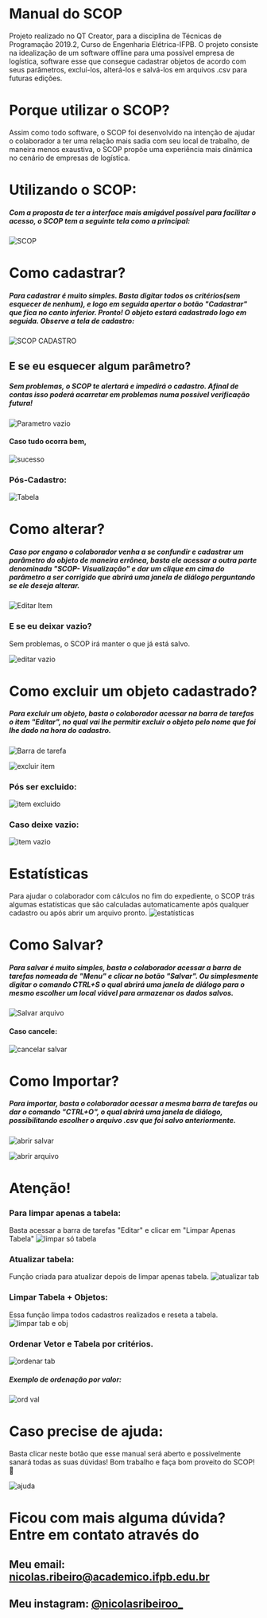 # Manual do SCOP

Projeto realizado no QT Creator, para a disciplina de Técnicas de Programação 2019.2, Curso de Engenharia Elétrica-IFPB. O projeto consiste na idealização de um software offline para uma possível empresa de logística, software esse que consegue cadastrar objetos de acordo com seus parâmetros, excluí-los, alterá-los e salvá-los em arquivos .csv para futuras edições.

# Porque utilizar o SCOP?

Assim como todo software, o SCOP foi desenvolvido na intenção de ajudar o colaborador a ter uma relação mais sadia com seu local de trabalho, de maneira menos exaustiva, o SCOP propõe uma experiência mais dinâmica no cenário de empresas de logística.






# Utilizando o SCOP:

##### Com a proposta de ter a interface mais amigável possível para facilitar o acesso, o SCOP tem a seguinte tela como a principal:

![SCOP](https://github.com/nicolasrls/SCOP/blob/master/IMAGENS%20TUTORIAL/Tela%20inicial.png)

# Como cadastrar?

##### Para cadastrar é muito simples. Basta digitar todos os critérios(**sem esquecer de nenhum**), e logo em seguida apertar o botão "Cadastrar" que fica no canto inferior. Pronto! O objeto estará cadastrado logo em seguida.  Observe a tela de cadastro:

![SCOP CADASTRO](https://github.com/nicolasrls/SCOP/blob/master/IMAGENS%20TUTORIAL/tela%20de%20cadastro.png)



  

## E se eu esquecer algum parâmetro?

  

##### Sem problemas, o SCOP te alertará e impedirá o cadastro. Afinal de contas isso poderá acarretar em problemas numa possível verificação futura!

![Parametro vazio](https://github.com/nicolasrls/SCOP/blob/master/IMAGENS%20TUTORIAL/erro%20param%20vazio.PNG.png)

#### Caso tudo ocorra bem,

![sucesso](https://github.com/nicolasrls/SCOP/blob/master/IMAGENS%20TUTORIAL/Cadastrado%20com%20sucesso.PNG)

### Pós-Cadastro: 

![Tabela](https://github.com/nicolasrls/SCOP/blob/master/IMAGENS%20TUTORIAL/p%C3%B3s%20cadastro.png)

# Como alterar?

##### Caso por engano o colaborador venha a se confundir e cadastrar um parâmetro do objeto de maneira errônea, basta ele acessar a outra parte denominada "SCOP- Visualização" e dar um clique em cima do parâmetro a ser corrigido que abrirá uma janela de diálogo perguntando se ele deseja alterar.

![Editar Item](https://github.com/nicolasrls/SCOP/blob/master/IMAGENS%20TUTORIAL/editar%20item.PNG.png)

  ### E se eu deixar vazio?
	
Sem problemas, o SCOP irá manter o que já está salvo.

![editar vazio](https://github.com/nicolasrls/SCOP/blob/master/IMAGENS%20TUTORIAL/textovazioeditar.png)	

# Como excluir um objeto cadastrado?

##### Para excluir um objeto, basta o colaborador acessar na barra de tarefas o item "Editar", no qual vai lhe permitir excluir o objeto pelo nome que foi lhe dado na hora do cadastro.

![Barra de tarefa](https://github.com/nicolasrls/SCOP/blob/master/IMAGENS%20TUTORIAL/excluirlimpar.png)

![excluir item](https://github.com/nicolasrls/SCOP/blob/master/IMAGENS%20TUTORIAL/itemexcluir.png)

### Pós ser excluido:
![item excluido](https://github.com/nicolasrls/SCOP/blob/master/IMAGENS%20TUTORIAL/itemexcluido.png)

### Caso deixe vazio:
![item vazio](https://github.com/nicolasrls/SCOP/blob/master/IMAGENS%20TUTORIAL/textovazioexcluir.png)
  
  # Estatísticas
  Para ajudar o colaborador com cálculos no fim do expediente, o SCOP trás algumas estatísticas que são calculadas automaticamente após qualquer cadastro ou após abrir um arquivo pronto. 
  ![estatísticas](https://github.com/nicolasrls/SCOP/blob/master/IMAGENS%20TUTORIAL/Estatisticas.png)

# Como Salvar?

##### Para salvar é muito simples, basta o colaborador acessar a barra de tarefas nomeada de "Menu" e clicar no botão "Salvar". Ou simplesmente digitar o comando CTRL+S o qual abrirá uma janela de diálogo para o mesmo escolher um local viável para armazenar os dados salvos.

![Salvar arquivo](https://github.com/nicolasrls/SCOP/blob/master/IMAGENS%20TUTORIAL/salvar%20arquivo.png)

#### Caso cancele:
![cancelar salvar](https://github.com/nicolasrls/SCOP/blob/master/IMAGENS%20TUTORIAL/caso%20cancele.png)

# Como Importar?

##### Para importar, basta o colaborador acessar a mesma barra de tarefas ou dar o comando "CTRL+O", o qual abrirá uma janela de diálogo, possibilitando escolher o arquivo .csv que foi salvo anteriormente.

![abrir salvar](https://github.com/nicolasrls/SCOP/blob/master/IMAGENS%20TUTORIAL/abrirsalvar.png)

![abrir arquivo](https://github.com/nicolasrls/SCOP/blob/master/IMAGENS%20TUTORIAL/abrir%20arquivo.png)

# Atenção!

### Para limpar apenas a tabela:
Basta acessar a barra de tarefas "Editar" e clicar em "Limpar Apenas Tabela"
![limpar só tabela](https://github.com/nicolasrls/SCOP/blob/master/IMAGENS%20TUTORIAL/att%20limparsotab.png)
### Atualizar tabela:
Função criada para atualizar depois de limpar apenas tabela.
![atualizar tab](https://github.com/nicolasrls/SCOP/blob/master/IMAGENS%20TUTORIAL/atualizartab.PNG)

### Limpar Tabela + Objetos:
Essa função limpa todos cadastros realizados e reseta a tabela.
![limpar tab e obj](https://github.com/nicolasrls/SCOP/blob/master/IMAGENS%20TUTORIAL/att%20limpartabobj.png)

### Ordenar Vetor e Tabela por critérios.
![ordenar tab](https://github.com/nicolasrls/SCOP/blob/master/IMAGENS%20TUTORIAL/ordenartab.png)
##### Exemplo de ordenação por valor: 
![ord val](https://github.com/nicolasrls/SCOP/blob/master/IMAGENS%20TUTORIAL/ordenadoporval.png)

# Caso precise de ajuda:
Basta clicar neste botão que esse manual será aberto e possivelmente sanará todas as suas dúvidas! Bom trabalho e faça bom proveito do SCOP! 😬

![ajuda](https://github.com/nicolasrls/SCOP/blob/master/IMAGENS%20TUTORIAL/precisaajuda.png)

# Ficou com mais alguma dúvida? Entre em contato através do

## Meu email: nicolas.ribeiro@academico.ifpb.edu.br
## Meu instagram: [@nicolasribeiroo_](https://www.instagram.com/nicolasribeiroo_/)
